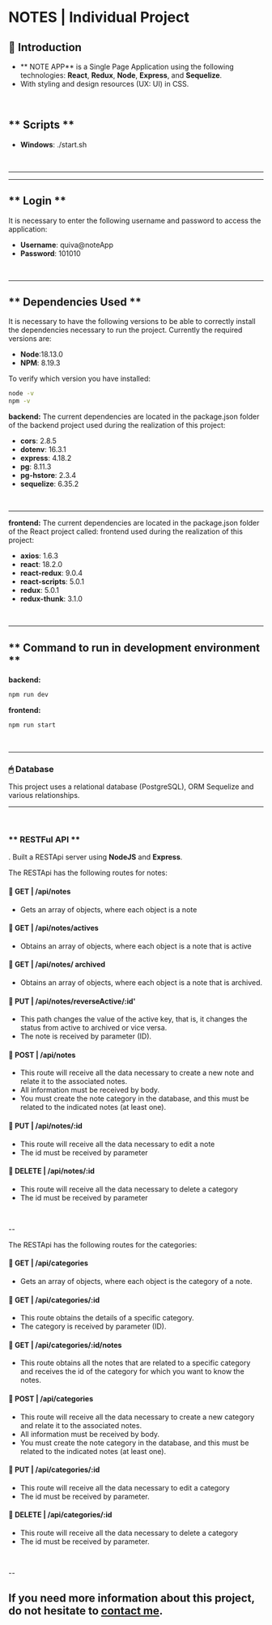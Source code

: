 # **NOTES** | Individual Project

## **📌 Introduction**

- ** NOTE APP** is a Single Page Application using the following technologies: **React**, **Redux**, **Node**, **Express**, and **Sequelize**.
- With styling and design resources (UX: UI) in CSS.

<br />

## ** Scripts ** 

- **Windows**:   ./start.sh


<br />

---
<!-- 
## ** Necessary chrome://extensions/ ** 
The following google extensions are necessary for the correct visualization of the app:

- **Allow CORS: Access-Control-Allow-Origin**
- **Moesif Origin & CORS Changer**

<br /> -->

---

## ** Login **

It is necessary to enter the following username and password to access the application:

- **Username**: quiva@noteApp
- **Password**: 101010

<br />

---

## ** Dependencies Used **

It is necessary to have the following versions to be able to correctly install the dependencies necessary to run the project. Currently the required versions are:

-  **Node**:18.13.0 
-  **NPM**: 8.19.3

To verify which version you have installed:

```bash
node -v
npm -v
```

**backend:** The current dependencies are located in the package.json folder of the backend project used during the realization of this project:
-  **cors**: 2.8.5
-  **dotenv**: 16.3.1
-  **express**: 4.18.2
-  **pg**: 8.11.3
-  **pg-hstore**: 2.3.4
-  **sequelize**: 6.35.2

<br />

---

**frontend:** The current dependencies are located in the package.json folder of the React project called: frontend used during the realization of this project:
- **axios**: 1.6.3
- **react**: 18.2.0
- **react-redux**: 9.0.4
- **react-scripts**: 5.0.1
- **redux**: 5.0.1
- **redux-thunk**: 3.1.0

<br />

---

## ** Command to run in development environment **

**backend:** 

```bash
npm run dev
```

**frontend:** 

```bash
npm run start
```

<br />

---


### **🖱 Database**


This project uses a relational database (PostgreSQL), ORM Sequelize and various relationships.


---

<br />

### ** RESTFul API **
.
Built a RESTApi server using **NodeJS** and **Express**.


The RESTApi has the following routes for notes:

#### **📍 GET | /api/notes**

- Gets an array of objects, where each object is a note

#### **📍 GET | /api/notes/actives**

- Obtains an array of objects, where each object is a note that is active

#### **📍 GET | /api/notes/ archived**

- Obtains an array of objects, where each object is a note that is archived.

#### **📍 PUT | /api/notes/reverseActive/:id'**

- This path changes the value of the active key, that is, it changes the status from active to archived or vice versa.
- The note is received by parameter (ID).

#### **📍 POST | /api/notes**

- This route will receive all the data necessary to create a new note and relate it to the associated notes.
- All information must be received by body.
- You must create the note category in the database, and this must be related to the indicated notes (at least one).

#### **📍 PUT | /api/notes/:id**

- This route will receive all the data necessary to edit a note
- The id must be received by parameter

#### **📍 DELETE | /api/notes/:id**

- This route will receive all the data necessary to delete a category
- The id must be received by parameter

<br />

--

The RESTApi has the following routes for the categories:

#### **📍 GET | /api/categories**

- Gets an array of objects, where each object is the category of a note.

#### **📍 GET | /api/categories/:id**

- This route obtains the details of a specific category.
- The category is received by parameter (ID).

#### **📍 GET | /api/categories/:id/notes**

- This route obtains all the notes that are related to a specific category and receives the id of the category for which you want to know the notes.

#### **📍 POST | /api/categories**

- This route will receive all the data necessary to create a new category and relate it to the associated notes.
- All information must be received by body.
- You must create the note category in the database, and this must be related to the indicated notes (at least one).


#### **📍 PUT | /api/categories/:id**

- This route will receive all the data necessary to edit a category
- The id must be received by parameter.

#### **📍 DELETE | /api/categories/:id**

- This route will receive all the data necessary to delete a category
- The id must be received by parameter.

<br />

--

## **If you need more information about this project, do not hesitate to [contact me](https://www.linkedin.com/in/nathalyquiva/ "LinkedIn profile").**


